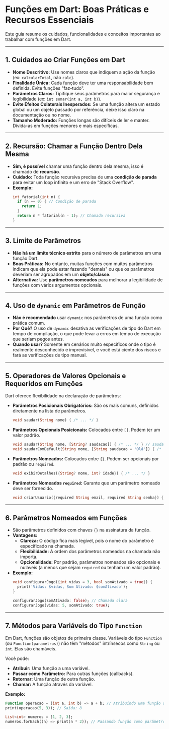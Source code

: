 # Funções em Dart: Boas Práticas e Recursos Essenciais

Este guia resume os cuidados, funcionalidades e conceitos importantes ao trabalhar com funções em Dart.

---

## 1. Cuidados ao Criar Funções em Dart

* **Nome Descritivo:** Use nomes claros que indiquem a ação da função (ex: `calcularTotal`, não `calc`).
* **Finalidade Única:** Cada função deve ter uma responsabilidade bem definida. Evite funções "faz-tudo".
* **Parâmetros Claros:** Tipifique seus parâmetros para maior segurança e legibilidade (ex: `int somar(int a, int b)`).
* **Evite Efeitos Colaterais Inesperados:** Se uma função altera um estado global ou um objeto passado por referência, deixe isso claro na documentação ou no nome.
* **Tamanho Moderado:** Funções longas são difíceis de ler e manter. Divida-as em funções menores e mais específicas.

---

## 2. Recursão: Chamar a Função Dentro Dela Mesma

* **Sim, é possível** chamar uma função dentro dela mesma, isso é chamado de **recursão**.
* **Cuidado:** Toda função recursiva precisa de uma **condição de parada** para evitar um loop infinito e um erro de "Stack Overflow".
* **Exemplo:**
    ```dart
    int fatorial(int n) {
      if (n == 0) { // Condição de parada
        return 1;
      }
      return n * fatorial(n - 1); // Chamada recursiva
    }
    ```

---

## 3. Limite de Parâmetros

* **Não há um limite técnico estrito** para o número de parâmetros em uma função Dart.
* **Boas Práticas:** No entanto, muitas funções com muitos parâmetros indicam que ela pode estar fazendo "demais" ou que os parâmetros deveriam ser agrupados em um **objeto/classe**.
* **Alternativa:** Use **parâmetros nomeados** para melhorar a legibilidade de funções com vários argumentos opcionais.

---

## 4. Uso de `dynamic` em Parâmetros de Função

* **Não é recomendado** usar `dynamic` nos parâmetros de uma função como prática comum.
* **Por Quê?** O uso de `dynamic` desativa as verificações de tipo do Dart em tempo de compilação, o que pode levar a erros em tempo de execução que seriam pegos antes.
* **Quando usar?** Somente em cenários muito específicos onde o tipo é realmente desconhecido e imprevisível, e você está ciente dos riscos e fará as verificações de tipo manual.

---

## 5. Operadores de Valores Opcionais e Requeridos em Funções

Dart oferece flexibilidade na declaração de parâmetros:

* **Parâmetros Posicionais Obrigatórios:** São os mais comuns, definidos diretamente na lista de parâmetros.
    ```dart
    void saudar(String nome) { /* ... */ }
    ```
* **Parâmetros Opcionais Posicionais:** Colocados entre `[]`. Podem ter um valor padrão.
    ```dart
    void saudar(String nome, [String? saudacao]) { /* ... */ } // saudacao pode ser null
    void saudarComDefault(String nome, [String saudacao = 'Olá']) { /* ... */ }
    ```
* **Parâmetros Nomeados:** Colocados entre `{}`. Podem ser opcionais por padrão ou `required`.
    ```dart
    void exibirDetalhes({String? nome, int? idade}) { /* ... */ }
    ```
* **Parâmetros Nomeados `required`:** Garante que um parâmetro nomeado deve ser fornecido.
    ```dart
    void criarUsuario({required String email, required String senha}) { /* ... */ }
    ```

---

## 6. Parâmetros Nomeados em Funções

* São parâmetros definidos com chaves `{}` na assinatura da função.
* **Vantagens:**
    * **Clareza:** O código fica mais legível, pois o nome do parâmetro é especificado na chamada.
    * **Flexibilidade:** A ordem dos parâmetros nomeados na chamada não importa.
    * **Opcionalidade:** Por padrão, parâmetros nomeados são opcionais e nuláveis (a menos que sejam `required` ou tenham um valor padrão).
* **Exemplo:**
    ```dart
    void configurarJogo({int vidas = 3, bool somAtivado = true}) {
      print('Vidas: $vidas, Som Ativado: $somAtivado');
    }

    configurarJogo(somAtivado: false); // Chamada clara
    configurarJogo(vidas: 5, somAtivado: true);
    ```

---

## 7. Métodos para Variáveis do Tipo `Function`

Em Dart, funções são objetos de primeira classe. Variáveis do tipo `Function` (ou `Function(parametros)`) não têm "métodos" intrínsecos como `String` ou `int`. Elas são chamáveis.

Você pode:
* **Atribuir:** Uma função a uma variável.
* **Passar como Parâmetro:** Para outras funções (callbacks).
* **Retornar:** Uma função de outra função.
* **Chamar:** A função através da variável.

**Exemplo:**
```dart
Function operacao = (int a, int b) => a + b; // Atribuindo uma função anônima
print(operacao(5, 3)); // Saída: 8

List<int> numeros = [1, 2, 3];
numeros.forEach((n) => print(n * 2)); // Passando função como parâmetro